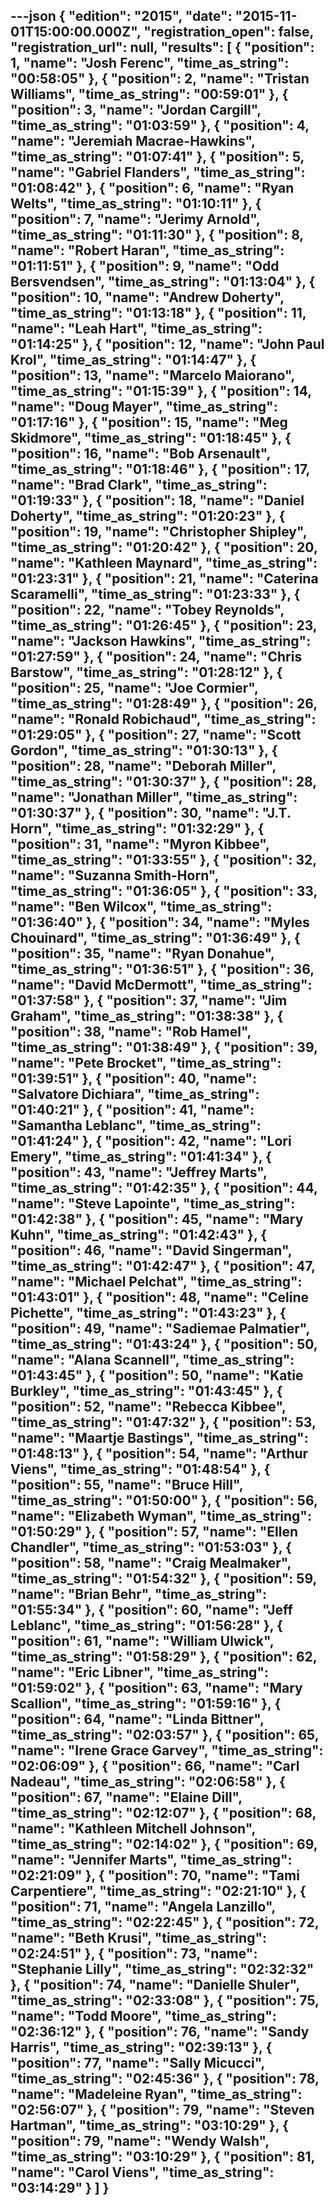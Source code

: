 ---json
{
  "edition": "2015",
  "date": "2015-11-01T15:00:00.000Z",
  "registration_open": false,
  "registration_url": null,
  "results": [
    {
      "position": 1,
      "name": "Josh Ferenc",
      "time_as_string": "00:58:05"
    },
    {
      "position": 2,
      "name": "Tristan Williams",
      "time_as_string": "00:59:01"
    },
    {
      "position": 3,
      "name": "Jordan Cargill",
      "time_as_string": "01:03:59"
    },
    {
      "position": 4,
      "name": "Jeremiah Macrae-Hawkins",
      "time_as_string": "01:07:41"
    },
    {
      "position": 5,
      "name": "Gabriel Flanders",
      "time_as_string": "01:08:42"
    },
    {
      "position": 6,
      "name": "Ryan Welts",
      "time_as_string": "01:10:11"
    },
    {
      "position": 7,
      "name": "Jerimy Arnold",
      "time_as_string": "01:11:30"
    },
    {
      "position": 8,
      "name": "Robert Haran",
      "time_as_string": "01:11:51"
    },
    {
      "position": 9,
      "name": "Odd Bersvendsen",
      "time_as_string": "01:13:04"
    },
    {
      "position": 10,
      "name": "Andrew Doherty",
      "time_as_string": "01:13:18"
    },
    {
      "position": 11,
      "name": "Leah Hart",
      "time_as_string": "01:14:25"
    },
    {
      "position": 12,
      "name": "John Paul Krol",
      "time_as_string": "01:14:47"
    },
    {
      "position": 13,
      "name": "Marcelo Maiorano",
      "time_as_string": "01:15:39"
    },
    {
      "position": 14,
      "name": "Doug Mayer",
      "time_as_string": "01:17:16"
    },
    {
      "position": 15,
      "name": "Meg Skidmore",
      "time_as_string": "01:18:45"
    },
    {
      "position": 16,
      "name": "Bob Arsenault",
      "time_as_string": "01:18:46"
    },
    {
      "position": 17,
      "name": "Brad Clark",
      "time_as_string": "01:19:33"
    },
    {
      "position": 18,
      "name": "Daniel Doherty",
      "time_as_string": "01:20:23"
    },
    {
      "position": 19,
      "name": "Christopher Shipley",
      "time_as_string": "01:20:42"
    },
    {
      "position": 20,
      "name": "Kathleen Maynard",
      "time_as_string": "01:23:31"
    },
    {
      "position": 21,
      "name": "Caterina Scaramelli",
      "time_as_string": "01:23:33"
    },
    {
      "position": 22,
      "name": "Tobey Reynolds",
      "time_as_string": "01:26:45"
    },
    {
      "position": 23,
      "name": "Jackson Hawkins",
      "time_as_string": "01:27:59"
    },
    {
      "position": 24,
      "name": "Chris Barstow",
      "time_as_string": "01:28:12"
    },
    {
      "position": 25,
      "name": "Joe Cormier",
      "time_as_string": "01:28:49"
    },
    {
      "position": 26,
      "name": "Ronald Robichaud",
      "time_as_string": "01:29:05"
    },
    {
      "position": 27,
      "name": "Scott Gordon",
      "time_as_string": "01:30:13"
    },
    {
      "position": 28,
      "name": "Deborah Miller",
      "time_as_string": "01:30:37"
    },
    {
      "position": 28,
      "name": "Jonathan Miller",
      "time_as_string": "01:30:37"
    },
    {
      "position": 30,
      "name": "J.T. Horn",
      "time_as_string": "01:32:29"
    },
    {
      "position": 31,
      "name": "Myron Kibbee",
      "time_as_string": "01:33:55"
    },
    {
      "position": 32,
      "name": "Suzanna Smith-Horn",
      "time_as_string": "01:36:05"
    },
    {
      "position": 33,
      "name": "Ben Wilcox",
      "time_as_string": "01:36:40"
    },
    {
      "position": 34,
      "name": "Myles Chouinard",
      "time_as_string": "01:36:49"
    },
    {
      "position": 35,
      "name": "Ryan Donahue",
      "time_as_string": "01:36:51"
    },
    {
      "position": 36,
      "name": "David McDermott",
      "time_as_string": "01:37:58"
    },
    {
      "position": 37,
      "name": "Jim Graham",
      "time_as_string": "01:38:38"
    },
    {
      "position": 38,
      "name": "Rob Hamel",
      "time_as_string": "01:38:49"
    },
    {
      "position": 39,
      "name": "Pete Brocket",
      "time_as_string": "01:39:51"
    },
    {
      "position": 40,
      "name": "Salvatore Dichiara",
      "time_as_string": "01:40:21"
    },
    {
      "position": 41,
      "name": "Samantha Leblanc",
      "time_as_string": "01:41:24"
    },
    {
      "position": 42,
      "name": "Lori Emery",
      "time_as_string": "01:41:34"
    },
    {
      "position": 43,
      "name": "Jeffrey Marts",
      "time_as_string": "01:42:35"
    },
    {
      "position": 44,
      "name": "Steve Lapointe",
      "time_as_string": "01:42:38"
    },
    {
      "position": 45,
      "name": "Mary Kuhn",
      "time_as_string": "01:42:43"
    },
    {
      "position": 46,
      "name": "David Singerman",
      "time_as_string": "01:42:47"
    },
    {
      "position": 47,
      "name": "Michael Pelchat",
      "time_as_string": "01:43:01"
    },
    {
      "position": 48,
      "name": "Celine Pichette",
      "time_as_string": "01:43:23"
    },
    {
      "position": 49,
      "name": "Sadiemae Palmatier",
      "time_as_string": "01:43:24"
    },
    {
      "position": 50,
      "name": "Alana Scannell",
      "time_as_string": "01:43:45"
    },
    {
      "position": 50,
      "name": "Katie Burkley",
      "time_as_string": "01:43:45"
    },
    {
      "position": 52,
      "name": "Rebecca Kibbee",
      "time_as_string": "01:47:32"
    },
    {
      "position": 53,
      "name": "Maartje Bastings",
      "time_as_string": "01:48:13"
    },
    {
      "position": 54,
      "name": "Arthur Viens",
      "time_as_string": "01:48:54"
    },
    {
      "position": 55,
      "name": "Bruce Hill",
      "time_as_string": "01:50:00"
    },
    {
      "position": 56,
      "name": "Elizabeth Wyman",
      "time_as_string": "01:50:29"
    },
    {
      "position": 57,
      "name": "Ellen Chandler",
      "time_as_string": "01:53:03"
    },
    {
      "position": 58,
      "name": "Craig Mealmaker",
      "time_as_string": "01:54:32"
    },
    {
      "position": 59,
      "name": "Brian Behr",
      "time_as_string": "01:55:34"
    },
    {
      "position": 60,
      "name": "Jeff Leblanc",
      "time_as_string": "01:56:28"
    },
    {
      "position": 61,
      "name": "William Ulwick",
      "time_as_string": "01:58:29"
    },
    {
      "position": 62,
      "name": "Eric Libner",
      "time_as_string": "01:59:02"
    },
    {
      "position": 63,
      "name": "Mary Scallion",
      "time_as_string": "01:59:16"
    },
    {
      "position": 64,
      "name": "Linda Bittner",
      "time_as_string": "02:03:57"
    },
    {
      "position": 65,
      "name": "Irene Grace Garvey",
      "time_as_string": "02:06:09"
    },
    {
      "position": 66,
      "name": "Carl Nadeau",
      "time_as_string": "02:06:58"
    },
    {
      "position": 67,
      "name": "Elaine Dill",
      "time_as_string": "02:12:07"
    },
    {
      "position": 68,
      "name": "Kathleen Mitchell Johnson",
      "time_as_string": "02:14:02"
    },
    {
      "position": 69,
      "name": "Jennifer Marts",
      "time_as_string": "02:21:09"
    },
    {
      "position": 70,
      "name": "Tami Carpentiere",
      "time_as_string": "02:21:10"
    },
    {
      "position": 71,
      "name": "Angela Lanzillo",
      "time_as_string": "02:22:45"
    },
    {
      "position": 72,
      "name": "Beth Krusi",
      "time_as_string": "02:24:51"
    },
    {
      "position": 73,
      "name": "Stephanie Lilly",
      "time_as_string": "02:32:32"
    },
    {
      "position": 74,
      "name": "Danielle Shuler",
      "time_as_string": "02:33:08"
    },
    {
      "position": 75,
      "name": "Todd Moore",
      "time_as_string": "02:36:12"
    },
    {
      "position": 76,
      "name": "Sandy Harris",
      "time_as_string": "02:39:13"
    },
    {
      "position": 77,
      "name": "Sally Micucci",
      "time_as_string": "02:45:36"
    },
    {
      "position": 78,
      "name": "Madeleine Ryan",
      "time_as_string": "02:56:07"
    },
    {
      "position": 79,
      "name": "Steven Hartman",
      "time_as_string": "03:10:29"
    },
    {
      "position": 79,
      "name": "Wendy Walsh",
      "time_as_string": "03:10:29"
    },
    {
      "position": 81,
      "name": "Carol Viens",
      "time_as_string": "03:14:29"
    }
  ]
}
---
